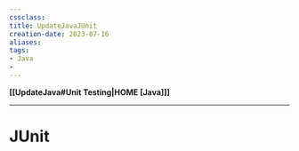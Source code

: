 ```yaml
---
cssclass:
title: UpdateJavaJUnit
creation-date: 2023-07-16
aliases:
tags:
- Java
- 
---
```

**[[UpdateJava#Unit Testing|HOME [Java]]]**

---
# JUnit 